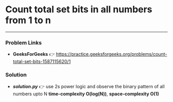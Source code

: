 # Count total set bits in all numbers from 1 to n

---

### Problem Links
- **__GeeksForGeeks__** :point_right: https://practice.geeksforgeeks.org/problems/count-total-set-bits-1587115620/1

### Solution
- **_solution.py_** :point_right: use 2s power logic and observe the binary pattern of all numbers upto N **time-complexity O(log(N))**, **space-complexity O(1)**
